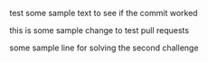 test
some sample text to see if the commit worked

this is some sample change to test pull requests

some sample line for solving the second challenge